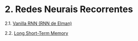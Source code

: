 # 2. Redes Neurais Recorrentes

2.1. [Vanilla RNN (RNN de Elman)](rnn_language_model.ipynb) 

2.2. [Long Short-Term Memory](lstm.md)
